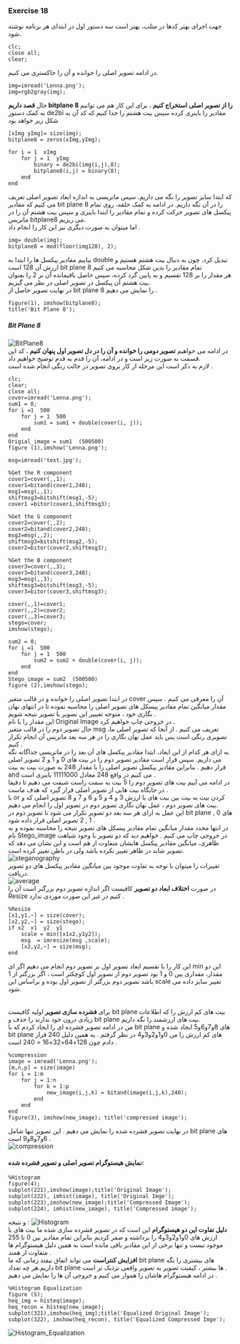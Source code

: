 ### Exercise 18
جهت اجرای بهتر کدها در متلب، بهتر است سه دستور اول در ابتدای هر برنامه نوشته شود. 
```
clc;
close all;
clear;
```
در ادامه تصویر اصلی  را خوانده و آن را خاکستری می کنیم.
```
img=imread('Lenna.png');
img=rgb2gray(img); 
```
حال **قصد داریم bitplane 8 را از تصویر اصلی استخراج کنیم .**
برای این کار هم می توانیم به کمک دستور de2bi مقادیر را باینری کرده سپس بیت هشتم را جدا کنیم که کد آن به شکل زیر خواهد بود 
```
[xImg yImg]= size(img);
bitplane8 = zeros(xImg,yImg);

for i = 1  xImg
    for j = 1  yImg
        binary = de2bi(img(i,j),8);
        bitplane8(i,j) = binary(8);
    end
end
```
که ابتدا سایز تصویر را نگه می داریم. سپس ماتریسی به اندازه ابعاد تصویر اصلی تعریف می کنیم که مقادیر bit plane 8 را در آن نگه داریم.
در ادامه به کمک حلقه، روی تمام پیکسل های تصویر حرکت کرده و تمام مقادیر را ابتدا باینری و سپس بیت هشتم آن را در ماتریس bitplane8 می ریزیم. 
<br/>
اما میتوان به صورت دیگری نیز این کار را انجام داد .
```
img= double(img);
bitplane8 = mod(floor(img128), 2);
```
بیاییم مقادیر پیکسل ها را ابتدا به double تبدیل کرد.
چون به دنبال بیت هشتم هستیم و ارزش آن 128 است bit plane 8 تمام مقادیر را بدین شکل محاسبه می کنیم 
<br/>
هر مقدار را بر 128 تقسیم و به پایین گرد کرده، سپس حاصل باقیمانده آن بر 2 را بعنوان بیت هشتم آن پیکسل در تصویر اصلی در نظر می گیریم.
<br/>
در نهایت تصویر حاصل از bit plane 8 را نمایش می دهیم .
```
figure(1), imshow(bitplane8);
title('Bit Plane 8');
```
##### Bit Plane 8
![BitPlane8](https://github.com/semnan-university-ai/image-processing-class-002/blob/main/exercises/fatemeh456/18/BitPlane8.PNG)
<br/>
در ادامه می خواهیم **تصویر دومی را خوانده و آن را در دل تصویر اول پنهان کنیم .** کد این قسمت به صورت زیر است و در ادامه، آن را قدم به قدم توضیح خواهیم داد.
<br/>
لازم به دکر است این مرحله از کار بروی تصویر در حالت رنگی انجام شده است .
```
clc;
clear;
close all;
cover=imread('Lenna.png');
sum1 = 0;
for i =1  500
    for j = 1  500
        sum1 = sum1 + double(cover(i, j));
    end
end
Origial_image = sum1  (500500)
figure (1),imshow('Lenna.png');

msg=imread('text.jpg');

%Get the R component
cover1=cover(,,1);
cover1=bitand(cover1,248);
msg1=msg(,,1);
shiftmsg3=bitshift(msg1,-5);
cover1 =bitor(cover1,shiftmsg3);

%Get the G component
cover2=cover(,,2);
cover2=bitand(cover2,248);
msg2=msg(,,2);
shiftmsg3=bitshift(msg2,-5);
cover2=bitor(cover2,shiftmsg3);

%Get the B component
cover3=cover(,,3);
cover3=bitand(cover3,248);
msg3=msg(,,3);
shiftmsg3=bitshift(msg3,-5);
cover3=bitor(cover3,shiftmsg3);

cover(,,1)=cover1;
cover(,,2)=cover2;
cover(,,3)=cover3;
stego=cover;
imshow(stego);

sum2 = 0;
for i =1  500
    for j = 1  500
        sum2 = sum2 + double(cover(i, j));
    end
end
Stego_image = sum2  (500500)
figure (2),imshow(stego);
```
در ابتدا تصویر اصلی را خوانده و در قالب متغیر cover آن را معرفی می کنیم .
سپس مقدار میانگین تمام مقادیر پیسکل های تصویر اصلی را محاسبه نموده تا در انتهای نهان نگاری خود ، متوجه تغیییر این تصویر با تصویر نتیجه شویم .
<br/>
این مقدار را با نام Original Image در خروجی چاپ خواهیم کرد .
<br/>
حال تصویر دوم را در قالب متغیر msg تعریف می کنیم . از آنجا که تصویر اصلی ما، تصویری رنگی است پس باید عمل نهان نگاری را در هر سه بعد ماتریس آن انجام تکرار کنیم .
<br/>
به ازای هر کدام از این ابعاد، ابتدا مقادیر پیکسل های آن بعد را در ماتریسی جداگانه نگه می داریم. سپس قرار است مقادیر تصویر دوم را در بیت های 0 و 1 و 2 تصویر اصلی 
قرار دهیم . بنابراین مقادیر پیکسل تصویر اصلی را با مقدار 248 به صورت بیت به بیت and می کنیم در واقع 248 معادل 11111000 باینری است .
<br/>
در ادامه می آییم بیت های تصویر دوم را 5 بیت به سمت راست شیفت می دهیم تا دقیقا در جایگاه بیت هایی از تصویر اصلی قرار گیرد که هدف ماست .
<br/>
با or کردن بیت به بیت بین بیت های با ارزش 3 و 4 و 5 و 6 و 7 و 8 تصویر اصلی که و بیت های تصویر دوم ، عمل نهان نگاری تصویر دوم در تصویر اول را انجام می دهیم.
<br/>
این عمل به ازای هر سه بعد دو تصویر تکرار می شود تا تصویر دوم در bit plane های 0 , 1 , 2 تصویر اصلی قرار داده شود .
<br/>
در انتها مجدد مقدار میانگین تمام مقادیر پیسکل های تصویر نتیجه را محاسبه نموده و به نام Stego_image در خروجی چاپ می کنیم .
خواهیم دید که دو تصویر با وجود شباهت ظاهری، میانگین مقادیر پیکسل هایشان متفاوت از هم است و این نشان می دهد که تصویر شاید در ظاهر تغییر نکرده باشد ولی در باطن تغییر کرده است.
![steganography](https://github.com/semnan-university-ai/image-processing-class-002/blob/main/exercises/fatemeh456/18/steganography.PNG)
<br/>
تغييرات را ميتوان با توجه به تفاوت موجود بين ميانگين مقادير پيكسل هاي دو تصوير دريافت.
<br/>
![average](https://github.com/semnan-university-ai/image-processing-class-002/blob/main/exercises/fatemeh456/18/average.PNG)
<br/>
در صورت **اختلاف ابعاد دو تصویر** کافیست اگر اندازه تصویر دوم بزرگتر است آن را Resize کنیم در غیر این صورت موردی ندارد . 
<br/>
```
%Resize
[x1,y1,~] = size(cover);
[x2,y2,~] = size(stego);
if x2  x1  y2  y1
    scale = min([x1x2,y1y2]);
    msg  = imresize(msg ,scale);
    [x2,y2,~] = size(msg);
end
```
این کار را با تقسیم ابعاد تصویر اول بر تصویر دوم انجام می دهیم اگر ای min 
این دو مقدار، مقداری بین 0 و 1 بود تصویر دوم از تصویر اول کوچکتر است ، اگر بزرگتر از 1 باشد تصویر دوم بزرگتر از تصویر اول 
بوده و براساس این scale تغییر سایز داده می شود.  
<br/>
<br/>
برای  **فشرده سازی تصویر** اولیه  کافیست bit plane بیت های کم ارزش را که اطلاعات زیادی درون خود ندارند را حذف و bit plane بیت های ارزشمند را نگه داریم.
<br/>
من در ادامه تصویر فشرده ای را ایجاد کردم که با bit plane های 8و7و6و5 ایجاد شده و bit plane های کم ارزش را من 0و1و2و3و4 در نظر گرفتم . به همین دلیل 240 قرار دادم چون 128+64+32+16 = 240 است .
```
%compression
image = imread('Lenna.png'); 
[m,n,p] = size(image)
for i = 1:m
    for j = 1:n
        for k = 1:p
            new_image(i,j,k) = bitand(image(i,j,k),240);
        end
    end
end
figure(3), imshow(new_image); title('compressed image');
```
در نهایت تصویر فشرده شده را نمایش می دهیم . این تصویر تنها شامل bit plane های 6و7و8و9 است .
<br/>
![compression](https://github.com/semnan-university-ai/image-processing-class-002/blob/main/exercises/fatemeh456/18/compression.PNG)
<br/>
#### نمایش هیستوگرام تصویر اصلی و تصویر فشرده شده:
```
%Histogram
figure(4);
subplot(221),imshow(image);title('Original Image');
subplot(222), imhist(image), title('Original Imge');
subplot(223),imshow(new_image);title('Compressed Image');
subplot(224), imhist(new_image), title('Compressed image');
```
و نتیجه :
![Histogram](https://github.com/semnan-university-ai/image-processing-class-002/blob/main/exercises/fatemeh456/18/Histogram.PNG)
<br/>
**دلیل تفاوت این دو هیستوگرام** این است که در تصویر فشرده سازی شذه ما بیت های با ارزش های 0و1و2و3و4 را برداشته و صفر کردیم بنابراین تمام مقادیر بین 0 تا 255 موجود نیست و تنها برخی از این مقادیر باقی مانده است به همین دلیل هیستوگرام ها متفاوت از همند .
<br/>
**افزایش کنتراست** می تواند اتفاق بیفتد زمانی که ما bit plane های بیشتری را نگه داریم.هر چه تعداد bit plane ها بیشتر ، کیفیت تصویر به تصویر واقعی نزذیک تر است .
<br/>
در ادامه هيستوگرام هاشان را هموار می کنیم و خروجی آن ها را نمایش می دهیم .
```
%Histogram Equalization
figure (5);
heq_img = histeq(image);
heq_recon = histeq(new_image);
subplot(321),imshow(heq_img);title('Equalized Original Image');
subplot(322), imshow(heq_recon), title('Equalized Compressed Imge');
```
![Histogram_Equalization](https://github.com/semnan-university-ai/image-processing-class-002/blob/main/exercises/fatemeh456/18/Histogram%20Equalization.PNG)
